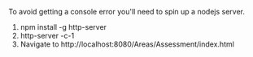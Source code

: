 To avoid getting a console error you'll need to spin up a nodejs server.

1. npm install -g http-server
2. http-server -c-1
3. Navigate to http://localhost:8080/Areas/Assessment/index.html